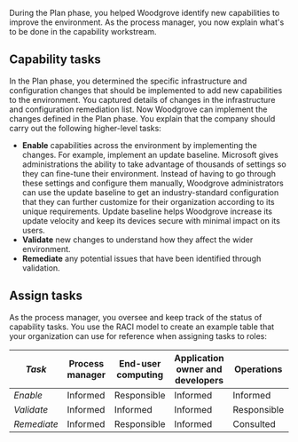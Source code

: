 During the Plan phase, you helped Woodgrove identify new capabilities to improve the environment. As the process manager, you now explain what's to be done in the capability workstream.

## Capability tasks

In the Plan phase, you determined the specific infrastructure and configuration changes that should be implemented to add new capabilities to the environment. You captured details of changes in the infrastructure and configuration remediation list. Now Woodgrove can implement the changes defined in the Plan phase. You explain that the company should carry out the following higher-level tasks:
- **Enable** capabilities across the environment by implementing the changes. For example, implement an update baseline. Microsoft gives administrations the ability to take advantage of thousands of settings so they can fine-tune their environment. Instead of having to go through these settings and configure them manually, Woodgrove administrators can use the update baseline to get an industry-standard configuration that they can further customize for their organization according to its unique requirements. Update baseline helps Woodgrove increase its update velocity and keep its devices secure with minimal impact on its users.
- **Validate** new changes to understand how they affect the wider environment.
- **Remediate** any potential issues that have been identified through validation.

## Assign tasks

As the process manager, you oversee and keep track of the status of capability tasks. You use the RACI model to create an example table that your organization can use for reference when assigning tasks to roles:

|*Task*  |Process manager  |End-user computing  |Application owner and developers |Operations|Security|
|---------|---------|---------|---------|---------|---------|
|*Enable*|Informed|Responsible|Informed|Informed|Informed|
|*Validate*|Informed|Informed|Informed|Responsible|Informed|
|*Remediate*|Informed|Responsible|Informed|Consulted|Informed|


